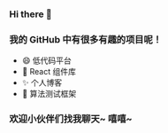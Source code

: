 ### Hi there 👋
### 我的 GitHub 中有很多有趣的项目呢！

- 😄 低代码平台
- 🌱 React 组件库
- ✨ 个人博客
- 👯 算法测试框架

### 欢迎小伙伴们找我聊天~ 嘻嘻~ 
<!--
**zhangyueqingyun/zhangyueqingyun** is a ✨ _special_ ✨ repository because its `README.md` (this file) appears on your GitHub profile.

Here are some ideas to get you started:

- 🔭 I’m currently working on ...
- 🌱 I’m currently learning ...
- 👯 I’m looking to collabo🌱rate on ...
- 🤔 I’m looking for help with ...
- 💬 Ask me about ...
- 📫 How to reach me: ...
- 😄 Pronouns: ...
- ⚡ Fun fact: ...
-->
